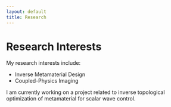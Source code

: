 ```yaml
---
layout: default
title: Research
---
```


# Research Interests

My research interests include:

- Inverse Metamaterial Design
- Coupled-Physics Imaging

I am currently working on a project related to inverse topological optimization of metamaterial for scalar wave control.
